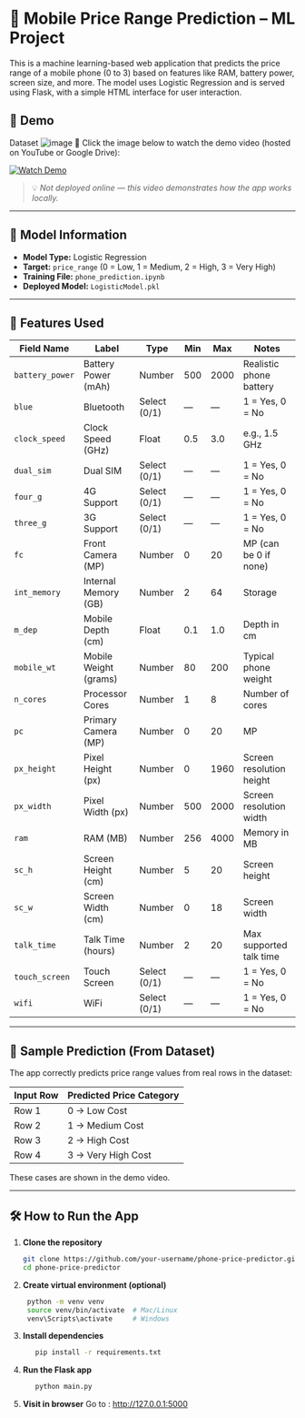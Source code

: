 # 📱 Mobile Price Range Prediction – ML Project

This is a machine learning-based web application that predicts the price range of a mobile phone (0 to 3) based on features like RAM, battery power, screen size, and more. The model uses Logistic Regression and is served using Flask, with a simple HTML interface for user interaction.


## 🚀 Demo

Dataset 
![image](https://github.com/user-attachments/assets/1bf366ea-befc-443a-bd8e-7f99ac3f622e)
🎥 Click the image below to watch the demo video (hosted on YouTube or Google Drive):

[![Watch Demo](https://img.youtube.com/vi/YOUR_VIDEO_ID_HERE/0.jpg)](https://www.youtube.com/watch?v=YOUR_VIDEO_ID_HERE)

> 💡 _Not deployed online — this video demonstrates how the app works locally._

---

## 🧠 Model Information

- **Model Type:** Logistic Regression
- **Target:** `price_range` (0 = Low, 1 = Medium, 2 = High, 3 = Very High)
- **Training File:** `phone_prediction.ipynb`
- **Deployed Model:** `LogisticModel.pkl`

---

## 🧾 Features Used

| Field Name      | Label                 | Type         | Min | Max  | Notes                    |
| --------------- | --------------------- | ------------ | --- | ---- | ------------------------ |
| `battery_power` | Battery Power (mAh)   | Number       | 500 | 2000 | Realistic phone battery  |
| `blue`          | Bluetooth             | Select (0/1) | —   | —    | 1 = Yes, 0 = No          |
| `clock_speed`   | Clock Speed (GHz)     | Float        | 0.5 | 3.0  | e.g., 1.5 GHz            |
| `dual_sim`      | Dual SIM              | Select (0/1) | —   | —    | 1 = Yes, 0 = No          |
| `four_g`        | 4G Support            | Select (0/1) | —   | —    | 1 = Yes, 0 = No          |
| `three_g`       | 3G Support            | Select (0/1) | —   | —    | 1 = Yes, 0 = No          |
| `fc`            | Front Camera (MP)     | Number       | 0   | 20   | MP (can be 0 if none)    |
| `int_memory`    | Internal Memory (GB)  | Number       | 2   | 64   | Storage                  |
| `m_dep`         | Mobile Depth (cm)     | Float        | 0.1 | 1.0  | Depth in cm              |
| `mobile_wt`     | Mobile Weight (grams) | Number       | 80  | 200  | Typical phone weight     |
| `n_cores`       | Processor Cores       | Number       | 1   | 8    | Number of cores          |
| `pc`            | Primary Camera (MP)   | Number       | 0   | 20   | MP                       |
| `px_height`     | Pixel Height (px)     | Number       | 0   | 1960 | Screen resolution height |
| `px_width`      | Pixel Width (px)      | Number       | 500 | 2000 | Screen resolution width  |
| `ram`           | RAM (MB)              | Number       | 256 | 4000 | Memory in MB             |
| `sc_h`          | Screen Height (cm)    | Number       | 5   | 20   | Screen height            |
| `sc_w`          | Screen Width (cm)     | Number       | 0   | 18   | Screen width             |
| `talk_time`     | Talk Time (hours)     | Number       | 2   | 20   | Max supported talk time  |
| `touch_screen`  | Touch Screen          | Select (0/1) | —   | —    | 1 = Yes, 0 = No          |
| `wifi`          | WiFi                  | Select (0/1) | —   | —    | 1 = Yes, 0 = No          |

---

## 🧪 Sample Prediction (From Dataset)

The app correctly predicts price range values from real rows in the dataset:

| Input Row | Predicted Price Category |
|-----------|--------------------------|
| Row 1     | 0 → Low Cost             |
| Row 2     | 1 → Medium Cost          |
| Row 3     | 2 → High Cost            |
| Row 4     | 3 → Very High Cost       |

These cases are shown in the demo video.

---
## 🛠️ How to Run the App

1. **Clone the repository**
   ```bash
   git clone https://github.com/your-username/phone-price-predictor.git
   cd phone-price-predictor
2. **Create virtual environment (optional)**
   ```bash 
    python -m venv venv
    source venv/bin/activate  # Mac/Linux
    venv\Scripts\activate     # Windows
3. **Install dependencies**
   ```bash 
      pip install -r requirements.txt
4. **Run the Flask app**
   ```bash 
      python main.py
5. **Visit in browser**
Go to : http://127.0.0.1:5000
  




